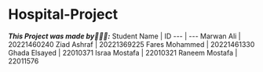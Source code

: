 # Hospital-Project
**_This Project was made by💙💙💙:_**
Student Name | ID
--- | ---
Marwan Ali | 20221460240
Ziad Ashraf | 20221369225
Fares Mohammed | 20221461330
Ghada Elsayed | 22010371
Israa Mostafa	| 22010321
Raneem Mostafa	| 22011576
